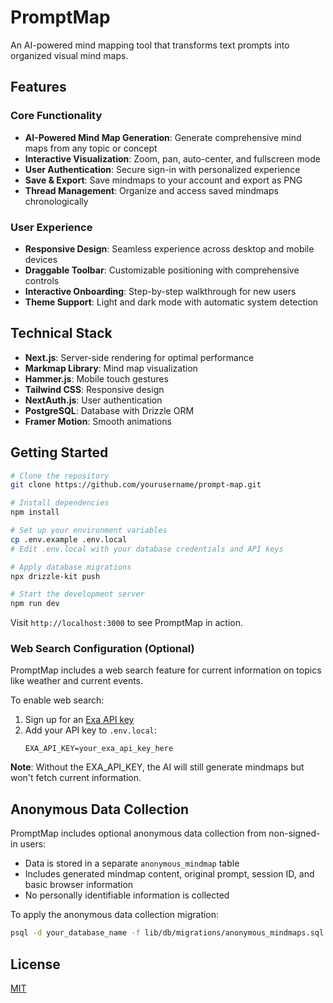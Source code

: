 # PromptMap

An AI-powered mind mapping tool that transforms text prompts into organized visual mind maps.

## Features

### Core Functionality
- **AI-Powered Mind Map Generation**: Generate comprehensive mind maps from any topic or concept
- **Interactive Visualization**: Zoom, pan, auto-center, and fullscreen mode
- **User Authentication**: Secure sign-in with personalized experience
- **Save & Export**: Save mindmaps to your account and export as PNG
- **Thread Management**: Organize and access saved mindmaps chronologically

### User Experience
- **Responsive Design**: Seamless experience across desktop and mobile devices
- **Draggable Toolbar**: Customizable positioning with comprehensive controls
- **Interactive Onboarding**: Step-by-step walkthrough for new users
- **Theme Support**: Light and dark mode with automatic system detection

## Technical Stack
- **Next.js**: Server-side rendering for optimal performance
- **Markmap Library**: Mind map visualization
- **Hammer.js**: Mobile touch gestures
- **Tailwind CSS**: Responsive design
- **NextAuth.js**: User authentication
- **PostgreSQL**: Database with Drizzle ORM
- **Framer Motion**: Smooth animations
## Getting Started

```bash
# Clone the repository
git clone https://github.com/yourusername/prompt-map.git

# Install dependencies
npm install

# Set up your environment variables
cp .env.example .env.local
# Edit .env.local with your database credentials and API keys

# Apply database migrations
npx drizzle-kit push

# Start the development server
npm run dev
```

Visit `http://localhost:3000` to see PromptMap in action.

### Web Search Configuration (Optional)

PromptMap includes a web search feature for current information on topics like weather and current events.

To enable web search:
1. Sign up for an [Exa API key](https://exa.ai/)
2. Add your API key to `.env.local`:
   ```
   EXA_API_KEY=your_exa_api_key_here
   ```

**Note**: Without the EXA_API_KEY, the AI will still generate mindmaps but won't fetch current information.

## Anonymous Data Collection

PromptMap includes optional anonymous data collection from non-signed-in users:

- Data is stored in a separate `anonymous_mindmap` table
- Includes generated mindmap content, original prompt, session ID, and basic browser information
- No personally identifiable information is collected

To apply the anonymous data collection migration:

```bash
psql -d your_database_name -f lib/db/migrations/anonymous_mindmaps.sql
```

## License

[MIT](LICENSE)